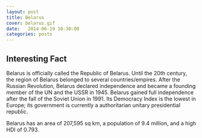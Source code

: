```yaml
---
layout: post
title: Belarus
cover: belarus.gif
date:   2014-06-19 10:30:00
categories: posts
---
```


## Interesting Fact

Belarus is officially called the Republic of Belarus. Until the 20th century, the region of Belarus belonged to several countries/empires. After the Russian Revolution, Belarus declared independence and became a founding member of the UN and the USSR in 1945. Belarus gained full independence after the fall of the Soviet Union in 1991. Its Democracy Index is the lowest in Europe; its government is currently a authoritarian unitary presidential republic.

Belarus has an area of 207,595 sq km, a population of 9.4 million, and a high HDI of 0.793. 